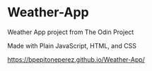 # Weather-App
Weather App project from The Odin Project

Made with Plain JavaScript, HTML, and CSS

https://bpepitoneperez.github.io/Weather-App/
